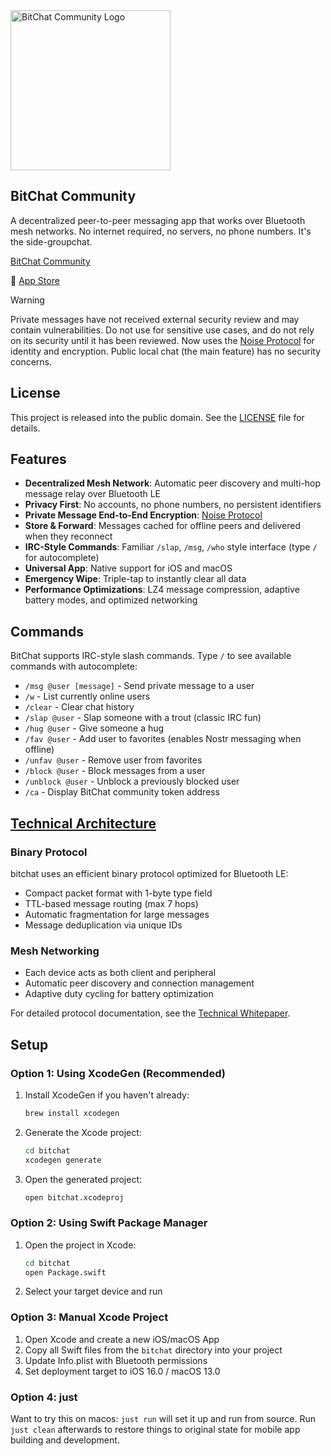 <img width="256" height="256" alt="BitChat Community Logo" src="https://github.com/bitchat-community/assets/raw/main/logo-community.png" />

## BitChat Community

A decentralized peer-to-peer messaging app that works over Bluetooth mesh networks. No internet required, no servers, no phone numbers. It's the side-groupchat. 

[BitChat Community](https://bitchat.community)

📲 [App Store](https://apps.apple.com/us/app/bitchat-community/id6748219622)

> [!WARNING]
> Private messages have not received external security review and may contain vulnerabilities. Do not use for sensitive use cases, and do not rely on its security until it has been reviewed. Now uses the [Noise Protocol](http://www.noiseprotocol.org) for identity and encryption. Public local chat (the main feature) has no security concerns. 


## License

This project is released into the public domain. See the [LICENSE](LICENSE) file for details.


## Features

- **Decentralized Mesh Network**: Automatic peer discovery and multi-hop message relay over Bluetooth LE
- **Privacy First**: No accounts, no phone numbers, no persistent identifiers
- **Private Message End-to-End Encryption**: [Noise Protocol](http://noiseprotocol.org)
- **Store & Forward**: Messages cached for offline peers and delivered when they reconnect
- **IRC-Style Commands**: Familiar `/slap`, `/msg`, `/who` style interface (type `/` for autocomplete)
- **Universal App**: Native support for iOS and macOS
- **Emergency Wipe**: Triple-tap to instantly clear all data
- **Performance Optimizations**: LZ4 message compression, adaptive battery modes, and optimized networking


## Commands

BitChat supports IRC-style slash commands. Type `/` to see available commands with autocomplete:

- `/msg @user [message]` - Send private message to a user
- `/w` - List currently online users
- `/clear` - Clear chat history
- `/slap @user` - Slap someone with a trout (classic IRC fun)
- `/hug @user` - Give someone a hug
- `/fav @user` - Add user to favorites (enables Nostr messaging when offline)
- `/unfav @user` - Remove user from favorites
- `/block @user` - Block messages from a user
- `/unblock @user` - Unblock a previously blocked user
- `/ca` - Display BitChat community token address


## [Technical Architecture](https://deepwiki.com/permissionlesstech/bitchat)

### Binary Protocol
bitchat uses an efficient binary protocol optimized for Bluetooth LE:
- Compact packet format with 1-byte type field
- TTL-based message routing (max 7 hops)
- Automatic fragmentation for large messages
- Message deduplication via unique IDs

### Mesh Networking
- Each device acts as both client and peripheral
- Automatic peer discovery and connection management
- Adaptive duty cycling for battery optimization

For detailed protocol documentation, see the [Technical Whitepaper](WHITEPAPER.md).


## Setup

### Option 1: Using XcodeGen (Recommended)

1. Install XcodeGen if you haven't already:
   ```bash
   brew install xcodegen
   ```

2. Generate the Xcode project:
   ```bash
   cd bitchat
   xcodegen generate
   ```

3. Open the generated project:
   ```bash
   open bitchat.xcodeproj
   ```

### Option 2: Using Swift Package Manager

1. Open the project in Xcode:
   ```bash
   cd bitchat
   open Package.swift
   ```

2. Select your target device and run

### Option 3: Manual Xcode Project

1. Open Xcode and create a new iOS/macOS App
2. Copy all Swift files from the `bitchat` directory into your project
3. Update Info.plist with Bluetooth permissions
4. Set deployment target to iOS 16.0 / macOS 13.0

### Option 4: just

Want to try this on macos: `just run` will set it up and run from source. 
Run `just clean` afterwards to restore things to original state for mobile app building and development.
